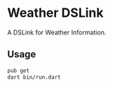 # Weather DSLink

A DSLink for Weather Information.

## Usage

```bash
pub get
dart bin/run.dart
```
